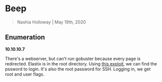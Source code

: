 # Beep

> Nashia Holloway | May 19th, 2020

## Enumeration

**10.10.10.7**

There's a webserver, but can't run gobuster because every page is redirected. Elastix is in the root directory. Using [this exploit](https://www.exploit-db.com/exploits/37637), we can find the pssword to login. It's also the root password for SSH. Logging in, we get root and user flags.


